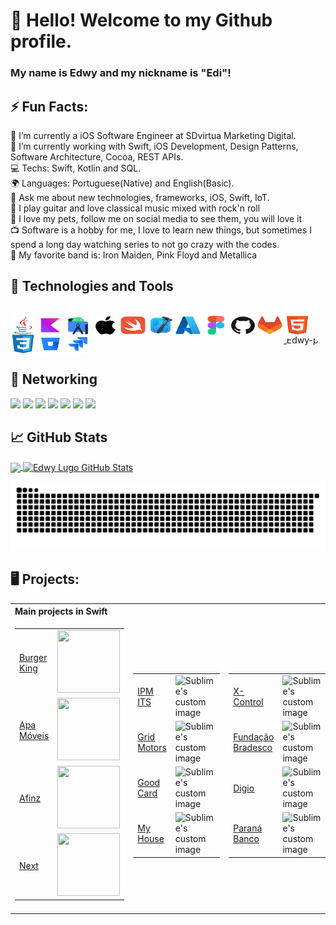# 👋 Hello! Welcome to my Github profile.
### My name is Edwy and my nickname is "Edi"!
## ⚡ Fun Facts:

🏢 I’m currently a iOS Software Engineer at SDvirtua Marketing Digital.<br>
🌱 I’m currently working with Swift, iOS Development, Design Patterns, Software Architecture, Cocoa, REST APIs.<br>
💻 Techs: Swift, Kotlin and SQL.<br>
🌍 Languages: Portuguese(Native) and English(Basic).<br>
💬 Ask me about new technologies, frameworks, iOS, Swift, IoT.<br>
:guitar: I play guitar and love classical music mixed with rock'n roll<br>
:dog: I love my pets, follow me on social media to see them, you will love it<br>
:tv: Software is a hobby for me, I love to learn new things, but sometimes I spend a long day watching series to not go crazy with the codes.<br>
:100: My favorite band is: Iron Maiden, Pink Floyd and Metallica<br>

## 🔧 Technologies and Tools
<div style="display: inline_block"><br>
  <img align="center" alt="Edwy-Java" height="30" width="40" src="https://github.com/devicons/devicon/blob/master/icons/java/java-original.svg">
    <img align="center" alt="Edwy-Kotlin" height="30" width="40" src="https://github.com/devicons/devicon/blob/master/icons/kotlin/kotlin-original.svg">
    <img align="center" alt="Edwy-Android" height="30" width="40" src="https://github.com/devicons/devicon/blob/master/icons/androidstudio/androidstudio-original.svg">
      <img align="center" alt="Edwy-Apple" height="30" width="40" src="https://github.com/devicons/devicon/blob/master/icons/apple/apple-original.svg">
  <img align="center" alt="Edwy-Swift" height="30" width="40" src="https://github.com/devicons/devicon/blob/master/icons/swift/swift-original.svg">
  <img align="center" alt="Edwy-Xcode" height="30" width="40" src="https://github.com/devicons/devicon/blob/master/icons/xcode/xcode-original.svg">
    <img align="center" alt="Edwy-Azure" height="30" width="40" src="https://github.com/devicons/devicon/blob/master/icons/azure/azure-original.svg">
   <img align="center" alt="Edwy-Figma" height="30" width="40" src="https://github.com/devicons/devicon/blob/master/icons/figma/figma-original.svg">
      <img align="center" alt="Edwy-Github" height="30" width="40" src="https://github.com/devicons/devicon/blob/master/icons/github/github-original.svg">
            <img align="center" alt="Edwy-gitlab" height="30" width="40" src="https://github.com/devicons/devicon/blob/master/icons/gitlab/gitlab-original.svg">
  <img align="center" alt="Edwy-HTML" height="30" width="40" src="https://raw.githubusercontent.com/devicons/devicon/master/icons/html5/html5-original.svg">
  <img align="center" alt="Edwy-CSS" height="30" width="40" src="https://raw.githubusercontent.com/devicons/devicon/master/icons/css3/css3-original.svg">
    <img align="center" alt="Edwy-Bitbucket" height="30" width="40" src="https://raw.githubusercontent.com/devicons/devicon/master/icons/bitbucket/bitbucket-original.svg">
  <img align="right" alt="Edwy-pic" height="150" style="border-radius:50px;" src="https://github.com/edwylugo/edwylugo/blob/output/eu_mac.png?raw=true?width=676&height=676">
  <img align="center" alt="Edwy-Jira" height="30" width="40" src="https://raw.githubusercontent.com/devicons/devicon/master/icons/jira/jira-original.svg">
</div>

##

## 🤖 Networking
 
<div>
 <a href="https://www.linkedin.com/in/edwylugo/" target="_blank"><img src="https://img.shields.io/badge/-LinkedIn-%230077B5?style=for-the-badge&logo=linkedin&logoColor=white" target="_blank"></a> 
 <a href="https://instagram.com/edwylugo" target="_blank"><img src="https://img.shields.io/badge/-Instagram-%23E4405F?style=for-the-badge&logo=instagram&logoColor=white" target="_blank"></a>
 <a href="https://steamcommunity.com/id/edwylugo" target="_blank"><img src="https://img.shields.io/badge/-steam-%23333?style=for-the-badge&logo=steam&logoColor=white" target="_blank"></a>
 <a href="https://discordapp.com/users/416759941102043147" target="_blank"><img src="https://img.shields.io/badge/Discord-7289DA?style=for-the-badge&logo=discord&logoColor=white" target="_blank"></a> 
 <a href = "mailto:edwylugo@gmail.com"><img src="https://img.shields.io/badge/-Gmail-%23333?style=for-the-badge&logo=gmail&logoColor=white" target="_blank"></a>
   <a href="https://www.youtube.com/channel/UC9PvaJBpcabkRG_ke7K7L3A" target="_blank"><img src="https://img.shields.io/badge/YouTube-FF0000?style=for-the-badge&logo=youtube&logoColor=white" target="_blank"></a>
   <a href="https://api.whatsapp.com/send?1=pt_BR&phone=5551997158732" target="_blank"><img src="https://img.shields.io/badge/-whatsapp-%25d366?style=for-the-badge&logo=whatsapp&logoColor=white" target="_blank"></a>
</div>

##

## &#x1f4c8; GitHub Stats

<a href="https://github.com/edwylugo/edwylugo">
  <img align="center" height="220" src="https://github-readme-stats.vercel.app/api/top-langs/?username=edwylugo&hide=html,css,c,Dockerfile,ruby,Shell&title_color=ffffff&text_color=c9cacc&icon_color=2bbc8a&bg_color=1d1f21" />
</a>
<a href="https://github.com/edwylugo/edwylugo">
  <img align="center" height="220" src="https://github-readme-stats.vercel.app/api?username=edwylugo&show_icons=true&line_height=27&count_private=true&title_color=ffffff&text_color=c9cacc&icon_color=2bbc8a&bg_color=1d1f21" alt="Edwy Lugo GitHub Stats" />
</a>

![Snake animation](https://github.com/edwylugo/edwylugo/blob/output/github-contribution-grid-snake.svg)

## 🖥️ Projects:
<table>
<tbody>
<tr>
<th style="width: 468.328125px; text-align: left;" colspan="3">Main projects in Swift</th>
</tr>
<tr>
<td>
<table style="display: inline-block;">
<tbody>
<tr>
<td><a href="#">Burger King</a></td>
<td><img src="http://edwylugo.dev.br/assets/images/600x600/appburgerking.png" alt="" width="100" height="100" /></td>
</tr>
<tr>
<td><a href="#">Apa M&oacute;veis</a></td>
<td><img src="http://edwylugo.dev.br/assets/images/600x600/appapamoveis.png" alt="" width="100" height="100" /></td>
</tr>
<tr>
<td><a href="#">Afinz</a></td>
<td><img src="http://edwylugo.dev.br/assets/images/600x600/appafinz.png" alt="" width="100" height="100" /></td>
</tr>
<tr>
<td><a href="#">Next</a></td>
<td><img src="http://edwylugo.dev.br/assets/images/600x600/appnext.png" alt="" width="100" height="100" /></td>
</tr>
</tbody>
</table>
</td>
<td>
<table style="float: left;">
<tbody>
<tr>
<td><a href="#">IPM ITS</a></td>
<td><img src="http://edwylugo.dev.br/assets/images/600x600/appitsgroup.png" alt="Sublime's custom image" width="100" height="100" /></td>
</tr>
<tr>
<td><a href="#">Grid Motors</a></td>
<td><img src="http://edwylugo.dev.br/assets/images/600x600/appgridmotors.png" alt="Sublime's custom image" width="100" height="100" /></td>
</tr>
<tr>
<td><a href="#">Good Card</a></td>
<td><img src="http://edwylugo.dev.br/assets/images/600x600/appgoodcard.png" alt="Sublime's custom image" width="100" height="100" /></td>
</tr>
<tr>
<td><a href="#">My House</a></td>
<td><img src="http://edwylugo.dev.br/assets/images/600x600/appmyhouse.png" alt="Sublime's custom image" width="100" height="100" /></td>
</tr>
</tbody>
</table>
</td>
  <td>
<table style="float: left;">
<tbody>
<tr>
<td><a href="#">X-Control</a></td>
<td><img src="http://edwylugo.dev.br/assets/images/600x600/appxcontrol.png" alt="Sublime's custom image" width="100" height="100" /></td>
</tr>
 <tr>
<td><a href="#">Fundação Bradesco</a></td>
<td><img src="http://edwylugo.dev.br/assets/images/600x600/fundacaobradesco.png" alt="Sublime's custom image" width="100" height="100" /></td>
</tr>
   <tr>
<td><a href="#">Digio</a></td>
<td><img src="http://edwylugo.dev.br/assets/images/600x600/digio.png" alt="Sublime's custom image" width="100" height="100" /></td>
</tr>
  <tr>
<td><a href="#">Paraná Banco</a></td>
<td><img src="http://edwylugo.dev.br/assets/images/600x600/paranabanco.png" alt="Sublime's custom image" width="100" height="100" /></td>
</tr>


</tbody>
</table>
</td>
</tr>
</tbody>
</table>
